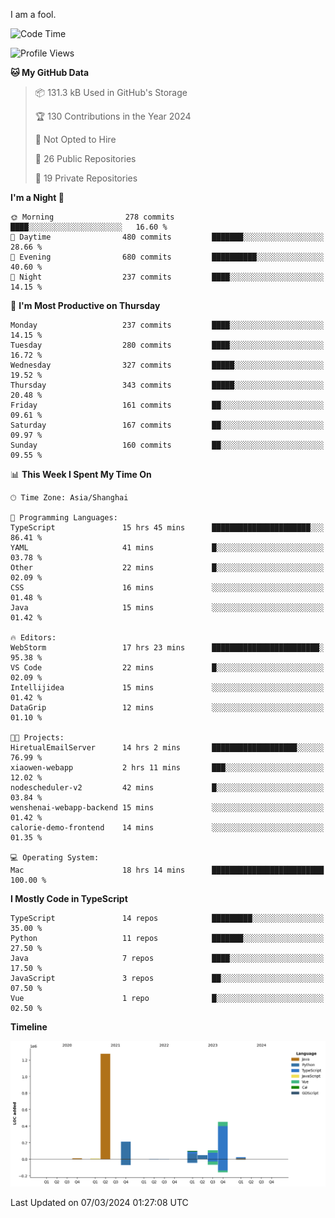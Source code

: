 I am a fool.

<!--START_SECTION:waka-->
![Code Time](http://img.shields.io/badge/Code%20Time-1%2C243%20hrs%2055%20mins-blue)

![Profile Views](http://img.shields.io/badge/Profile%20Views-2-blue)

**🐱 My GitHub Data** 

> 📦 131.3 kB Used in GitHub's Storage 
 > 
> 🏆 130 Contributions in the Year 2024
 > 
> 🚫 Not Opted to Hire
 > 
> 📜 26 Public Repositories 
 > 
> 🔑 19 Private Repositories 
 > 
**I'm a Night 🦉** 

```text
🌞 Morning                278 commits         ████░░░░░░░░░░░░░░░░░░░░░   16.60 % 
🌆 Daytime                480 commits         ███████░░░░░░░░░░░░░░░░░░   28.66 % 
🌃 Evening                680 commits         ██████████░░░░░░░░░░░░░░░   40.60 % 
🌙 Night                  237 commits         ████░░░░░░░░░░░░░░░░░░░░░   14.15 % 
```
📅 **I'm Most Productive on Thursday** 

```text
Monday                   237 commits         ████░░░░░░░░░░░░░░░░░░░░░   14.15 % 
Tuesday                  280 commits         ████░░░░░░░░░░░░░░░░░░░░░   16.72 % 
Wednesday                327 commits         █████░░░░░░░░░░░░░░░░░░░░   19.52 % 
Thursday                 343 commits         █████░░░░░░░░░░░░░░░░░░░░   20.48 % 
Friday                   161 commits         ██░░░░░░░░░░░░░░░░░░░░░░░   09.61 % 
Saturday                 167 commits         ██░░░░░░░░░░░░░░░░░░░░░░░   09.97 % 
Sunday                   160 commits         ██░░░░░░░░░░░░░░░░░░░░░░░   09.55 % 
```


📊 **This Week I Spent My Time On** 

```text
🕑︎ Time Zone: Asia/Shanghai

💬 Programming Languages: 
TypeScript               15 hrs 45 mins      ██████████████████████░░░   86.41 % 
YAML                     41 mins             █░░░░░░░░░░░░░░░░░░░░░░░░   03.78 % 
Other                    22 mins             █░░░░░░░░░░░░░░░░░░░░░░░░   02.09 % 
CSS                      16 mins             ░░░░░░░░░░░░░░░░░░░░░░░░░   01.48 % 
Java                     15 mins             ░░░░░░░░░░░░░░░░░░░░░░░░░   01.42 % 

🔥 Editors: 
WebStorm                 17 hrs 23 mins      ████████████████████████░   95.38 % 
VS Code                  22 mins             █░░░░░░░░░░░░░░░░░░░░░░░░   02.09 % 
Intellijidea             15 mins             ░░░░░░░░░░░░░░░░░░░░░░░░░   01.42 % 
DataGrip                 12 mins             ░░░░░░░░░░░░░░░░░░░░░░░░░   01.10 % 

🐱‍💻 Projects: 
HiretualEmailServer      14 hrs 2 mins       ███████████████████░░░░░░   76.99 % 
xiaowen-webapp           2 hrs 11 mins       ███░░░░░░░░░░░░░░░░░░░░░░   12.02 % 
nodescheduler-v2         42 mins             █░░░░░░░░░░░░░░░░░░░░░░░░   03.84 % 
wenshenai-webapp-backend 15 mins             ░░░░░░░░░░░░░░░░░░░░░░░░░   01.42 % 
calorie-demo-frontend    14 mins             ░░░░░░░░░░░░░░░░░░░░░░░░░   01.35 % 

💻 Operating System: 
Mac                      18 hrs 14 mins      █████████████████████████   100.00 % 
```

**I Mostly Code in TypeScript** 

```text
TypeScript               14 repos            █████████░░░░░░░░░░░░░░░░   35.00 % 
Python                   11 repos            ███████░░░░░░░░░░░░░░░░░░   27.50 % 
Java                     7 repos             ████░░░░░░░░░░░░░░░░░░░░░   17.50 % 
JavaScript               3 repos             ██░░░░░░░░░░░░░░░░░░░░░░░   07.50 % 
Vue                      1 repo              █░░░░░░░░░░░░░░░░░░░░░░░░   02.50 % 
```



**Timeline**

![Lines of Code chart](https://raw.githubusercontent.com/VeejaLiu/VeejaLiu/master/assets/bar_graph.png)


 Last Updated on 07/03/2024 01:27:08 UTC
<!--END_SECTION:waka-->
